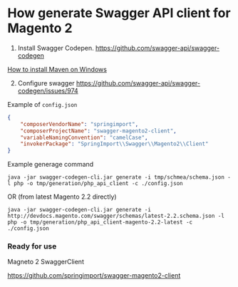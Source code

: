 # How generate Swagger API client for Magento 2

1. Install Swagger Codepen.
https://github.com/swagger-api/swagger-codegen

[How to install Maven on Windows](https://www.mkyong.com/maven/how-to-install-maven-in-windows/)

2. Configure swagger
https://github.com/swagger-api/swagger-codegen/issues/974


Example of `config.json`
```json
{
    "composerVendorName": "springimport",
    "composerProjectName": "swagger-magento2-client",
    "variableNamingConvention": "camelCase",
    "invokerPackage": "SpringImport\\Swagger\\Magento2\\Client"
}
```

Example generage command
```
java -jar swagger-codegen-cli.jar generate -i tmp/schmea/schema.json -l php -o tmp/generation/php_api_client -c ./config.json
```
OR (from latest Magento 2.2 directly)
```
java -jar swagger-codegen-cli.jar generate -i http://devdocs.magento.com/swagger/schemas/latest-2.2.schema.json -l php -o tmp/generation/php_api_client-magento-2.2-latest -c ./config.json
```

### Ready for use

Magneto 2 SwaggerClient

https://github.com/springimport/swagger-magento2-client